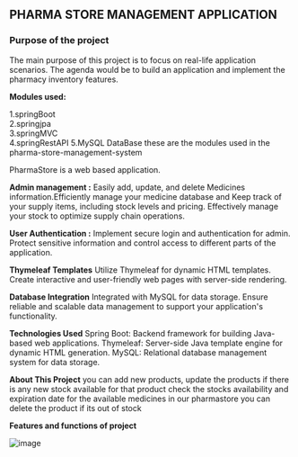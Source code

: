 ## PHARMA STORE MANAGEMENT APPLICATION

### Purpose of the project
The main purpose of this project is to focus on real-life application scenarios. The agenda would be to build an application and implement the pharmacy inventory features.

**Modules used:**

1.springBoot <br>
2.springjpa <br>
3.springMVC <br>
4.springRestAPI
5.MySQL DataBase
these are the modules used in the pharma-store-management-system

PharmaStore is a web based application.

**Admin management :**
Easily add, update, and delete Medicines information.Efficiently manage your medicine database and Keep track of your supply items, including stock levels and pricing. Effectively manage your stock to optimize supply chain operations.

**User Authentication :**
Implement secure login and authentication for admin. Protect sensitive information and control access to different parts of the application.

**Thymeleaf Templates**
Utilize Thymeleaf for dynamic HTML templates. Create interactive and user-friendly web pages with server-side rendering.

**Database Integration**
Integrated with MySQL for data storage. Ensure reliable and scalable data management to support your application's functionality.

**Technologies Used**
Spring Boot: Backend framework for building Java-based web applications.
Thymeleaf: Server-side Java template engine for dynamic HTML generation.
MySQL: Relational database management system for data storage.

**About This Project**
you can add new products, update the products if there is any new stock available for that product
check the stocks availability and expiration date for the available medicines in our pharmastore
you can delete the product if its out of stock


**Features and functions of project**

![image](https://github.com/02ARTHI/Pharma-Store-Management-System/assets/164236172/cf46c633-01e7-4d49-8485-26d5e3fbd947)

